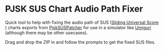 # PJSK SUS Chart Audio Path Fixer

Quick tool to help with fixing the audio path of SUS ([Sliding Universal Score](https://gist.github.com/kb10uy/c171c175ba913dc40a73c6ce69da9859) ) charts exports from
[PjskSUSPatcher](https://github.com/Qrael/PjskSUSPatcher) for use in a simulator like [Umiguri](https://umgr.inonote.jp/) (although there may be other usecases).

Drag and drop the ZIP in and follow the prompts to get the fixed SUS files.
